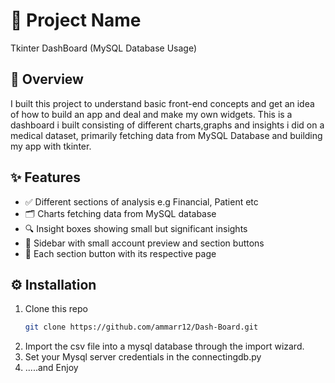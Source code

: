 # 🚀 Project Name
Tkinter DashBoard (MySQL Database Usage)

## 🧠 Overview
I built this project to understand basic front-end concepts and get an idea of how to build an app and deal
and make my own widgets. This is a dashboard i built consisting of different charts,graphs and insights i did on
a medical dataset, primarily fetching data from MySQL Database and building my app with tkinter.


## ✨ Features
- ✅ Different sections of analysis e.g Financial, Patient etc
- 🗂️ Charts fetching data from MySQL database
- 🔍 Insight boxes showing small but significant insights
- 🧱 Sidebar with small account preview and section buttons
- 📑 Each section button with its respective page

## ⚙️ Installation
1. Clone this repo
   ```bash
   git clone https://github.com/ammarr12/Dash-Board.git
2. Import the csv file into a mysql database through the import wizard.
3. Set your Mysql server credentials in the connectingdb.py
4. .....and Enjoy
